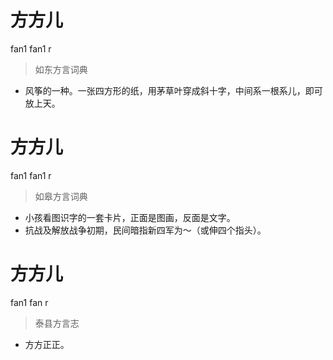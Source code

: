 # 方方儿
fan1 fan1 r
> 如东方言词典
- 风筝的一种。一张四方形的纸，用茅草叶穿成斜十字，中间系一根系儿，即可放上天。

# 方方儿
fan1 fan1 r
> 如皋方言词典
- 小孩看图识字的一套卡片，正面是图画，反面是文字。
- 抗战及解放战争初期，民间暗指新四军为～（或伸四个指头）。

# 方方儿
fan1 fan r
> 泰县方言志
- 方方正正。
